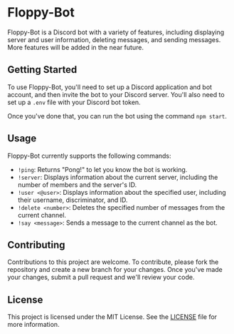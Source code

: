 # Floppy-Bot

Floppy-Bot is a Discord bot with a variety of features, including displaying server and user information, deleting messages, and sending messages. More features will be added in the near future.

## Getting Started

To use Floppy-Bot, you'll need to set up a Discord application and bot account, and then invite the bot to your Discord server. You'll also need to set up a `.env` file with your Discord bot token.

Once you've done that, you can run the bot using the command `npm start`.

## Usage

Floppy-Bot currently supports the following commands:

- `!ping`: Returns "Pong!" to let you know the bot is working.
- `!server`: Displays information about the current server, including the number of members and the server's ID.
- `!user <@user>`: Displays information about the specified user, including their username, discriminator, and ID.
- `!delete <number>`: Deletes the specified number of messages from the current channel.
- `!say <message>`: Sends a message to the current channel as the bot.

## Contributing

Contributions to this project are welcome. To contribute, please fork the repository and create a new branch for your changes. Once you've made your changes, submit a pull request and we'll review your code.

## License

This project is licensed under the MIT License. See the [LICENSE](/LICENSE) file for more information.

